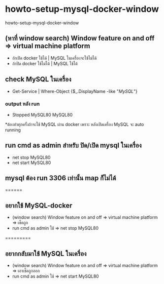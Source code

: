 # howto-setup-mysql-docker-window
howto-setup-mysql-docker-window

## (หาที่ window search) Window feature on and off => virtual machine platform
- ถ้าเปิด docker ใช้ได้ | MySQL ในเครื่องจะใช้ไม่ได้
- ถ้าปิด docker ใช้ไม่ได้ | MySQL ใช้ได้

## check MySQL ในเครื่อง
- Get-Service | Where-Object {$_.DisplayName -like "*MySQL*"}
### output หลัง run
- Stopped  MySQL80            MySQL80

*ต้องทำทุกครั้งถ้าจะใช้ MySQL ผ่าน docker เพราะ หลังเปิดเครื่อง  MySQL จะ auto running
## run cmd as admin สำหรับ ปิด/เปิด mysql ในเครื่อง
- net stop MySQL80
- net start MySQL80

## mysql ต้อง run 3306 เท่านั้น map ก็ไม่ได้


======
## อยากใช้ MySQL-docker
- (window search) Window feature on and off => virtual machine platform => เช็คถูก
- run cmd as admin ใช้ => net stop MySQL80 

=========
## อยากกลับมาใช้ MySQL ในเครื่อง
- (window search) Window feature on and off => virtual machine platform  => เอาเช็คถูกออก
- run cmd as admin ใช้ => net start MySQL80
